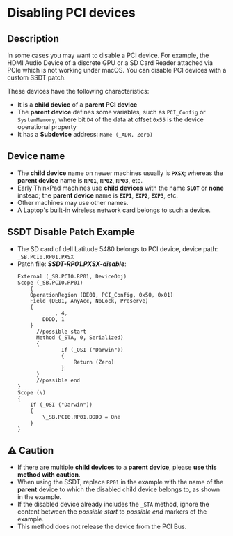 # Disabling PCI devices

## Description

In some cases you may want to disable a PCI device. For example, the HDMI Audio Device of a discrete GPU or a SD Card Reader attached via PCIe which is not working under macOS. You can disable PCI devices with a custom SSDT patch.

These devices have the following characteristics:

- It is a **child device** of a **parent PCI device**
- The **parent device** defines some variables, such as `PCI_Config` or `SystemMemory`, where bit `D4` of the data at offset `0x55` is the device operational property
- It has a **Subdevice** address: `Name (_ADR, Zero)`  

## Device name

- The **child device** name on newer machines usually is **`PXSX`**; whereas the **parent device** name is **`RP01`**, **`RP02`**, **`RP03`**, etc.
- Early ThinkPad machines use **child devices** with the name **`SLOT`** or **none** instead; the **parent device** name is **`EXP1`**, **`EXP2`**, **`EXP3`**, etc.
- Other machines may use other names.
- A Laptop's built-in wireless network card belongs to such a device.

## SSDT Disable Patch Example

- The SD card of dell Latitude 5480 belongs to PCI device, device path: `_SB.PCI0.RP01.PXSX`
- Patch file: ***SSDT-RP01.PXSX-disable***:
  ```asl
  External (_SB.PCI0.RP01, DeviceObj)
  Scope (_SB.PCI0.RP01)
      {
      OperationRegion (DE01, PCI_Config, 0x50, 0x01)
      Field (DE01, AnyAcc, NoLock, Preserve)
      {
              , 4,
          DDDD, 1
      }
  		//possible start
  		Method (_STA, 0, Serialized)
  		{
  				If (_OSI ("Darwin"))
  				{
  					Return (Zero)
  				}
  		}
  		//possible end
  }  
  Scope (\)
  {
      If (_OSI ("Darwin"))
      {
          \_SB.PCI0.RP01.DDDD = One
      }
  }
  ```

## :warning: Caution

- If there are multiple **child devices** to a **parent device**, please **use this method with caution**.
- When using the SSDT, replace `RP01` in the example with the name of the **parent** device to which the disabled child device belongs to, as shown in the example.
- If the disabled device already includes the `_STA` method, ignore the content between the *possible start* to *possible end* markers of the example.
- This method does not release the device from the PCI Bus.
